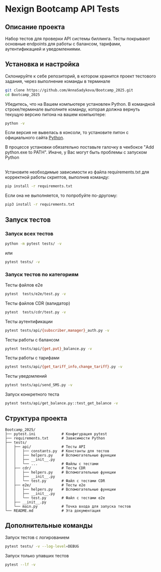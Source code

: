 # Nexign Bootcamp API Tests

## Описание проекта
Набор тестов для проверки API системы биллинга. Тесты покрывают основные endpoints для работы с балансом, тарифами, аутентификацией и уведомлениями.

## Установка и настройка

Склонируйте к себе репозиторий, в котором хранится проект тестового задания, через выполнение команды в терминале

```bash
git clone https://github.com/AnnaSadykova/Bootcamp_2025.git
cd Bootcamp_2025
```

Убедитесь, что на Вашем компьютере установлен Python. В командной строке/терминале выполните команду, которая должна вернуть текущую версию питона на вашем компьютере:

```bash
python -v
```

Если версия не вывелась в консоли, то установите питон с официального сайта [Python](https://www.python.org/downloads/).

В процессе установки обязательно поставьте галочку в чекбоксе "Add python.exe to PATH". Иначе, у Вас могут быть проблемы с запуском Python

</br>
Установите необходимые зависимости из файла
requirements.txt для корректной работы скриптов, выполнив команду:

```bash
pip install -r requirements.txt
```

Если она не выполняется, то попробуйте по-другому:

```bash
pip3 install -r requirements.txt
```

## Запуск тестов

### Запуск всех тестов

```bash
python -m pytest tests/ -v
```

или

```bash
pytest tests/ -v
```

### Запуск тестов по категориям

Тесты файлов e2e
```bash
pytest  tests/e2e/test.py -v
```
Тесты файлов CDR (валидатор)
```bash
pytest  tests/cdr/test.py -v
```
Тесты аутентификации
```bash
pytest tests/api/{subscriber,manager}_auth.py -v
```
Тесты работы с балансом
```bash
pytest tests/api/{get,put}_balance.py -v
```
Тесты работы с тарифами
```bash
pytest tests/api/{get_tariff_info,change_tariff}.py -v
```
Тесты уведомлений
```bash
pytest tests/api/send_SMS.py -v
```
Запуск конкретного теста
```bash
pytest tests/api/get_balance.py::test_get_balance -v
```

## Структура проекта
```
Bootcamp_2025/
├── pytest.ini            # Конфигурация pytest
├── requirements.txt      # Зависимости Python
├── tests/
│   ├── api/              # Тесты API
│   │   ├── constants.py  # Константы для тестов
│   │   ├── helpers.py    # Вспомогательные функции
│   │   ├── __init__.py
│   │   └── ...           # Файлы с тестами
│   ├── cdr/              # Тесты CDR
│   │   ├── helpers.py    # Вспомогательные функции
│   │   ├── __init__.py
│   │   └── test.py       # Файл с тестами CDR
│   ├── e2e/              # Тесты e2e
│   │   ├── helpers.py    # Вспомогательные функции
│   │   ├── __init__.py
│   │   └── test.py       # Файл с тестами e2e
│   ├── __init__.py
│   └── main.py           # Точка входа для запуска тестов
└── README.md             # Эта документация
```

## Дополнительные команды
Запуск тестов с логированием
```bash
pytest tests/ -v --log-level=DEBUG
```
Запуск только упавших тестов
```bash
pytest --lf -v
```
